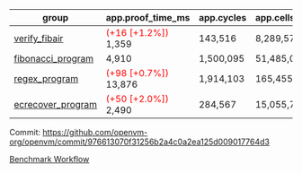 | group | app.proof_time_ms | app.cycles | app.cells_used | leaf.proof_time_ms | leaf.cycles | leaf.cells_used |
| -- | -- | -- | -- | -- | -- | -- |
| [verify_fibair](https://github.com/openvm-org/openvm/blob/benchmark-results/benchmarks-pr/1374/verify_fibair-976613070f31256b2a4c0a2ea125d009017764d3.md) |<span style='color: red'>(+16 [+1.2%])</span> 1,359 |  143,516 |  8,289,571 |- | - | - |
| [fibonacci_program](https://github.com/openvm-org/openvm/blob/benchmark-results/benchmarks-pr/1374/fibonacci-976613070f31256b2a4c0a2ea125d009017764d3.md) | 4,910 |  1,500,095 |  51,485,080 |- | - | - |
| [regex_program](https://github.com/openvm-org/openvm/blob/benchmark-results/benchmarks-pr/1374/regex-976613070f31256b2a4c0a2ea125d009017764d3.md) |<span style='color: red'>(+98 [+0.7%])</span> 13,876 |  1,914,103 |  165,455,373 |- | - | - |
| [ecrecover_program](https://github.com/openvm-org/openvm/blob/benchmark-results/benchmarks-pr/1374/ecrecover-976613070f31256b2a4c0a2ea125d009017764d3.md) |<span style='color: red'>(+50 [+2.0%])</span> 2,490 |  284,567 |  15,055,723 |- | - | - |


Commit: https://github.com/openvm-org/openvm/commit/976613070f31256b2a4c0a2ea125d009017764d3

[Benchmark Workflow](https://github.com/openvm-org/openvm/actions/runs/13399210227)
